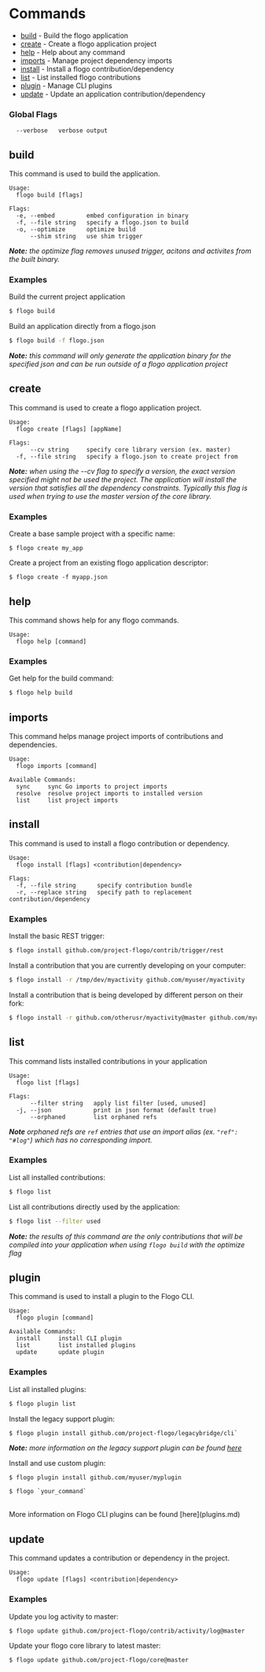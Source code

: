 <!--
title: flogo
weight: 5020
pre: "<i class=\"fa fa-terminal\" aria-hidden=\"true\"></i> "
-->

# Commands

- [build](#build) - Build the flogo application
- [create](#create) - Create a flogo application project
- [help](#help)  - Help about any command
- [imports](#imports) - Manage project dependency imports
- [install](#install) - Install a flogo contribution/dependency
- [list](#list) - List installed flogo contributions
- [plugin](#plugin) - Manage CLI plugins
- [update](#update) - Update an application contribution/dependency

### Global Flags
```
  --verbose   verbose output
```

  
## build

This command is used to build the application.

```
Usage:
  flogo build [flags]

Flags:
  -e, --embed         embed configuration in binary
  -f, --file string   specify a flogo.json to build
  -o, --optimize      optimize build
      --shim string   use shim trigger   
```
_**Note:** the optimize flag removes unused trigger, acitons and activites from the built binary._


### Examples
Build the current project application

```bash
$ flogo build
```
Build an application directly from a flogo.json

```bash
$ flogo build -f flogo.json
```
_**Note:** this command will only generate the application binary for the specified json and can be run outside of a flogo application project_

## create

This command is used to create a flogo application project.

```
Usage:
  flogo create [flags] [appName]

Flags:
      --cv string     specify core library version (ex. master)
  -f, --file string   specify a flogo.json to create project from
```

_**Note:** when using the --cv flag to specify a version, the exact version specified might not be used the project.  The application will install the version that satisfies all the dependency constraints.  Typically this flag is used when trying to use the master version of the core library._

### Examples

Create a base sample project with a specific name:

```
$ flogo create my_app
```

Create a project from an existing flogo application descriptor:

```
$ flogo create -f myapp.json
```

## help

This command shows help for any flogo commands.

```
Usage:
  flogo help [command]
```  

### Examples
Get help for the build command:

```bash
$ flogo help build
```
## imports

This command helps manage project imports of contributions and dependencies.

```
Usage:
  flogo imports [command]

Available Commands:
  sync     sync Go imports to project imports
  resolve  resolve project imports to installed version
  list     list project imports
```   

## install

This command is used to install a flogo contribution or dependency.

```
Usage:
  flogo install [flags] <contribution|dependency>

Flags:
  -f, --file string      specify contribution bundle
  -r, --replace string   specify path to replacement contribution/dependency
```
      
### Examples
Install the basic REST trigger:

```bash
$ flogo install github.com/project-flogo/contrib/trigger/rest
```
Install a contribution that you are currently developing on your computer:

```bash
$ flogo install -r /tmp/dev/myactivity github.com/myuser/myactivity
```

Install a contribution that is being developed by different person on their fork:

```bash
$ flogo install -r github.com/otherusr/myactivity@master github.com/myuser/myactivity
```

## list

This command lists installed contributions in your application

```
Usage:
  flogo list [flags]

Flags:
      --filter string   apply list filter [used, unused]
  -j, --json            print in json format (default true)
      --orphaned        list orphaned refs
```  
_**Note** orphaned refs are `ref` entries that use an import alias (ex. `"ref": "#log"`) which has no corresponding import._

### Examples
List all installed contributions:

```bash
$ flogo list
```
List all contributions directly used by the application:

```bash
$ flogo list --filter used
```
_**Note:** the results of this command are the only contributions that will be compiled into your application when using `flogo build` with the optimize flag_


## plugin

This command is used to install a plugin to the Flogo CLI.

```
Usage:
  flogo plugin [command]

Available Commands:
  install     install CLI plugin
  list        list installed plugins
  update      update plugin
```      

### Examples
List all installed plugins:

```bash
$ flogo plugin list
```
Install the legacy support plugin:

```bash
$ flogo plugin install github.com/project-flogo/legacybridge/cli`
```
_**Note:** more information on the legacy support plugin can be found [here](https://github.com/project-flogo/legacybridge/tree/master/cli)_

Install and use custom plugin:

```
$ flogo plugin install github.com/myuser/myplugin

$ flogo `your_command`
```
<br>
More information on Flogo CLI plugins can be found [here](plugins.md)

## update

This command updates a contribution or dependency in the project.

```
Usage:
  flogo update [flags] <contribution|dependency>

```   
### Examples
Update you log activity to master:

```bash
$ flogo update github.com/project-flogo/contrib/activity/log@master
```

Update your flogo core library to latest master:

```bash
$ flogo update github.com/project-flogo/core@master
```
